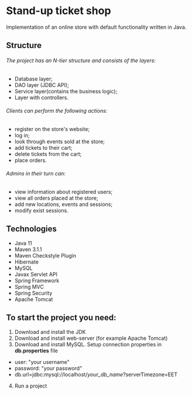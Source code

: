 # Stand-up ticket shop
Implementation of an online store with default functionality written in Java.

## Structure

###### The project has an N-tier structure and consists of the layers:
* Database layer;
* DAO layer (JDBC API);
* Service layer(contains the business logic);
* Layer with controllers.

###### Clients can perform the following actions:

* register on the store's website;
* log in;
* look through events sold at the store;
* add tickets to their cart;
* delete tickets from the cart;
* place orders.

###### Admins in their turn can:

* view information about registered users;
* view all orders placed at the store;
* add new locations, events and sessions;
* modify exist sessions.

## Technologies 

* Java 11
* Maven 3.1.1
* Maven Checkstyle Plugin
* Hibernate
* MySQL
* Javax Servlet API
* Spring Framework
* Spring MVC
* Spring Security
* Apache Tomcat

## To start the project you need:

1. Download and install the JDK
2. Download and install web-server (for example Apache Tomcat)
3. Download and install MySQL. Setup connection properties in **db.properties** file
* user: "your username"
* password: "your password"
* db.url=jdbc:mysql://localhost/*your_db_name*?serverTimezone=EET
4. Run a project
